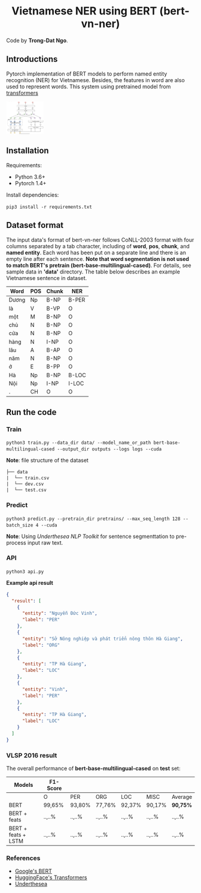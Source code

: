 <h1 align="center">Vietnamese NER using BERT (bert-vn-ner)</h1>

Code by **Trong-Dat Ngo**.

## Introductions
Pytorch implementation of BERT models to perform named entity recognition (NER) for Vietnamese. Besides, the features in word are also used to represent words. This system using pretrained model from 
[transformers](https://github.com/huggingface/transformers)

<img src="./images/model_architecture.PNG" width="100"/>

## Installation
Requirements:
- Python 3.6+
- Pytorch 1.4+

Install dependencies:

`pip3 install -r requirements.txt`

## Dataset format
The input data's format of bert-vn-ner follows CoNLL-2003 format with four columns separated by a tab character, 
including of **word**, **pos**, **chunk**, and **named entity**. Each word has been put on a separate line and there is 
an empty line after each sentence. **Note that word segmentation is not used to match BERT's pretrain 
(bert-base-multilingual-cased)**. For details, see sample data in **'data'** directory. The table below describes an 
example Vietnamese sentence in dataset.

| Word      | POS | Chunk | NER   |
|-----------|-----|-------|-------|
|Dương	    |Np	  |B-NP	  |B-PER  |
|là	        |V	  |B-VP	  |O      |
|một	    |M	  |B-NP	  |O      |
|chủ       	|N	  |B-NP	  |O      |
|cửa    	|N	  |B-NP	  |O      |
|hàng	    |N	  |I-NP	  |O      |
|lâu	    |A	  |B-AP	  |O      |
|năm	    |N	  |B-NP	  |O      |
|ở	        |E	  |B-PP	  |O      |
|Hà  	    |Np	  |B-NP	  |B-LOC  |
|Nội	    |Np	  |I-NP	  |I-LOC  |
|.	        |CH	  |O	  |O      |

## Run the code
### Train
`python3 train.py --data_dir data/ --model_name_or_path bert-base-multilingual-cased --output_dir outputs --logs logs --cuda`

**Note**: file structure of the dataset
```text
├── data
|  └── train.csv
|  └── dev.csv
|  └── test.csv
```

### Predict
`python3 predict.py --pretrain_dir pretrains/ --max_seq_length 128 --batch_size 4 --cuda`

**Note**: Using *Underthesea NLP Toolkit* for sentence segmenttation to pre-process input raw text.
### API
`python3 api.py`

**Example api result**
```json
{
  "result": [
    {
      "entity": "Nguyễn Đức Vinh",
      "label": "PER"
    },
    {
      "entity": "Sở Nông nghiệp và phát triển nông thôn Hà Giang",
      "label": "ORG"
    },
    {
      "entity": "TP Hà Giang",
      "label": "LOC"
    },
    {
      "entity": "Vinh",
      "label": "PER"
    },
    {
      "entity": "TP Hà Giang",
      "label": "LOC"
    }
  ]
}
```



### VLSP 2016 result

The overall performance of **bert-base-multilingual-cased** on **test** set:



| Models              |       F1-Score                                                        ||||||
|---------------------|------------|------------|------------|------------|------------|-----------|
|                     | O          | PER        | ORG        | LOC        | MISC       | Average   |
| BERT                |  99,65%    |  93,80%    |  77,76%    |  92,37%    |  90,17%    |  **90,75%**   |
| BERT + feats        |  ..,..%    |  ..,..%    |  ..,..%    |  ..,..%    |  ..,..%    |  ..,..%   |
| BERT + feats + LSTM |  ..,..%    |  ..,..%    |  ..,..%    |  ..,..%    |  ..,..%    |  ..,..%   |


### References
- [Google's BERT](https://github.com/google-research/bert)
- [HuggingFace's Transformers](https://github.com/huggingface/pytorch-transformers)
- [Underthesea](https://github.com/undertheseanlp/underthesea)
